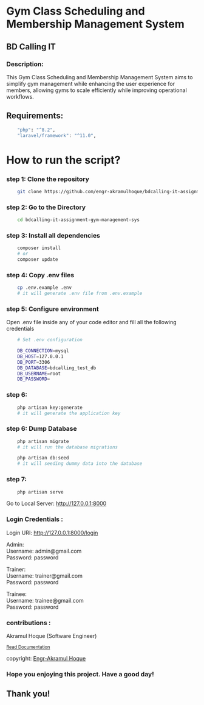 # Gym Class Scheduling and Membership Management System
## BD Calling IT


### Description:

<p>This Gym Class Scheduling and Membership Management System aims to simplify gym management while enhancing the user experience for members, allowing gyms to scale efficiently while improving operational workflows.</p>

## Requirements:

```bash
    "php": "^8.2",
    "laravel/framework": "^11.0",
```

# How to run the script?

### step 1: Clone the repository

```bash
    git clone https://github.com/engr-akramulhoque/bdcalling-it-assignment-gym-management-sys.git
```

### step 2: Go to the Directory

```bash
    cd bdcalling-it-assignment-gym-management-sys
```

### step 3: Install all dependencies

```bash
    composer install
    # or
    composer update
```

### step 4: Copy .env files

```bash
    cp .env.example .env
    # it will generate .env file from .env.example
```

### step 5: Configure environment

<p>Open .env file inside any of your code editor and fill all the following credentials</p>

```bash
    # Set .env configuration

    DB_CONNECTION=mysql
    DB_HOST=127.0.0.1
    DB_PORT=3306
    DB_DATABASE=bdcalling_test_db
    DB_USERNAME=root
    DB_PASSWORD=
```

### step 6:

```bash
    php artisan key:generate
    # it will generate the application key
```

### step 6: Dump Database

```bash
    php artisan migrate
    # it will run the database migrations

    php artisan db:seed
    # it will seeding dummy data into the database
```

### step 7:

```bash
    php artisan serve
```
<p>Go to Local Server:
    <a href="http://127.0.0.1:8000" target="_blank">http://127.0.0.1:8000</a>
</p>

### Login Credentials :

<p>Login URI:
    <a href="http://127.0.0.1:8000/login" target="_blank">http://127.0.0.1:8000/login</a>
</p>

<p>
    Admin: <br>
    <span>Username: admin@gmail.com</span> <br>
    <span>Password: password</span>
</p>

<p>
    Trainer: <br>
    <span>Username: trainer@gmail.com</span> <br>
    <span>Password: password</span>
</p>

<p>
    Trainee: <br>
    <span>Username: trainee@gmail.com</span> <br>
    <span>Password: password</span>
</p>

### contributions :

<p>
    Akramul Hoque (Software Engineer)<br>
</p>

<small><a href="https://docs.google.com/document/d/18Avg4GOdZMQL3KQafBglPVGOLyeP4ogrt_8lrXOdUjk/edit?usp=sharing">Read Documentation</a></small>

<span>copyright: <a href="https://github.com/engr-akramulhoque">Engr-Akramul Hoque</a></span>

### Hope you enjoying this project. Have a good day!

## Thank you!
